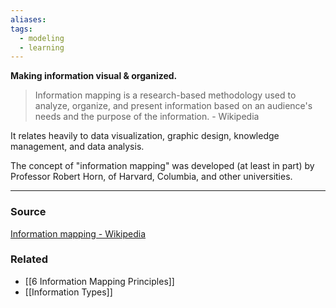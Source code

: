 ```yaml
---
aliases: 
tags:
  - modeling
  - learning
---
```

**Making information visual & organized.**

> Information mapping is a research-based methodology used to analyze, organize, and present information based on an audience's needs and the purpose of the information. - Wikipedia
> 

It relates heavily to data visualization, graphic design, knowledge management, and data analysis. 

The concept of "information mapping" was developed (at least in part) by Professor Robert Horn, of Harvard, Columbia, and other universities.

---

### Source

[Information mapping - Wikipedia](https://en.wikipedia.org/wiki/Information_mapping)

### Related
- [[6 Information Mapping Principles]] 
- [[Information Types]]